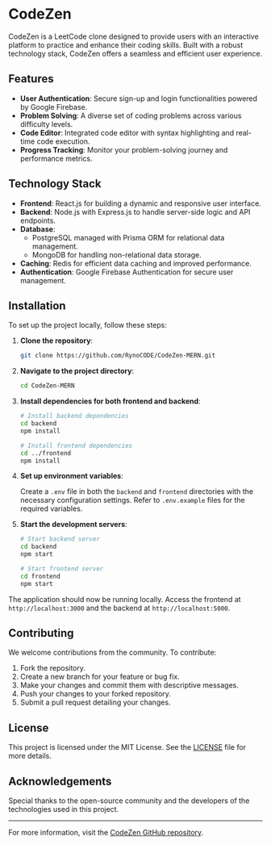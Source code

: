 # CodeZen

CodeZen is a LeetCode clone designed to provide users with an interactive platform to practice and enhance their coding skills. Built with a robust technology stack, CodeZen offers a seamless and efficient user experience.

## Features

- **User Authentication**: Secure sign-up and login functionalities powered by Google Firebase.
- **Problem Solving**: A diverse set of coding problems across various difficulty levels.
- **Code Editor**: Integrated code editor with syntax highlighting and real-time code execution.
- **Progress Tracking**: Monitor your problem-solving journey and performance metrics.

## Technology Stack

- **Frontend**: React.js for building a dynamic and responsive user interface.
- **Backend**: Node.js with Express.js to handle server-side logic and API endpoints.
- **Database**:
  - PostgreSQL managed with Prisma ORM for relational data management.
  - MongoDB for handling non-relational data storage.
- **Caching**: Redis for efficient data caching and improved performance.
- **Authentication**: Google Firebase Authentication for secure user management.

## Installation

To set up the project locally, follow these steps:

1. **Clone the repository**:

   ```bash
   git clone https://github.com/RynoCODE/CodeZen-MERN.git
   ```

2. **Navigate to the project directory**:

   ```bash
   cd CodeZen-MERN
   ```

3. **Install dependencies for both frontend and backend**:

   ```bash
   # Install backend dependencies
   cd backend
   npm install

   # Install frontend dependencies
   cd ../frontend
   npm install
   ```

4. **Set up environment variables**:

   Create a `.env` file in both the `backend` and `frontend` directories with the necessary configuration settings. Refer to `.env.example` files for the required variables.

5. **Start the development servers**:

   ```bash
   # Start backend server
   cd backend
   npm start

   # Start frontend server
   cd frontend
   npm start
   ```

The application should now be running locally. Access the frontend at `http://localhost:3000` and the backend at `http://localhost:5000`.

## Contributing

We welcome contributions from the community. To contribute:

1. Fork the repository.
2. Create a new branch for your feature or bug fix.
3. Make your changes and commit them with descriptive messages.
4. Push your changes to your forked repository.
5. Submit a pull request detailing your changes.

## License

This project is licensed under the MIT License. See the [LICENSE](LICENSE) file for more details.

## Acknowledgements

Special thanks to the open-source community and the developers of the technologies used in this project.

---

For more information, visit the [CodeZen GitHub repository](https://github.com/RynoCODE/CodeZen-MERN).
